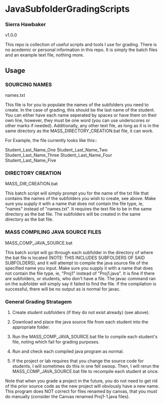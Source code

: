 # JavaSubfolderGradingScripts

### Sierra Hawbaker

v1.0.0

This repo is collection of useful scripts and tools I use for grading. There is no acedemic or personal information in this repo. It is simply the batch files and an example text file, nothing more.

## Usage

### SOURCING NAMES

names.txt

This file is for you to populate the names of the subfolders you need to create. In the case of grading, this should be the last name of the student. You can either have each name seperated by spaces or have them on their own line, however, they must be one word (you can use underscores or other marks if needed). Additionally, any other text file, as long as it is in the same directory as the MASS_DIRECTORY_CREATION.bat file, it can work.

For Example, the file currently looks like this::

Student_Last_Name_One
Student_Last_Name_Two
Student_Last_Name_Three
Student_Last_Name_Four
Student_Last_Name_Five

### DIRECTORY CREATION

MASS_DIR_CREATION.bat

This batch script will simply prompt you for the name of the txt file that contains the names of the subfolders you wish to create, see above. Make sure you supply it with a name that does not contain the file type, ie, "names" instead of "names.txt". It requires the text file to be in the same directory as the bat file. The subfolders will be created in the same directory as the bat file.

### MASS COMPILING JAVA SOURCE FILES

MASS_COMP_JAVA_SOURCE.bat

This batch script will go through each subfolder in the directory of where the bat file is located (NOTE: THIS INCLUDES SUBFOLDERS OF SAID SUBFOLDERS), and it will attempt to compile the java source file of the specified name you input. Make sure you supply it with a name that does not contain the file type, ie, "Proj1" instead of "Proj1.java". It is fine if there are subfolders, or students, who don't have a file. The javac command ran on the subfolder will simply say it failed to find the file. If the compilation is successful, there will be no output as is normal for javac.

### General Grading Stratagem 

1. Create student subfolders (if they do not exist already) (see above).

2. Download and place the java source file from each student into the appropriate folder. 

3. Run the MASS_COMP_JAVA_SOURCE.bat file to compile each student's file, noting which fail for grading purposes.

4. Run and check each compiled java program as normal.

5. If the project or lab requires that you change the source code for students, I will sometimes do this in one fell swoop. Then, I will rerun the MASS_COMP_JAVA_SOURCE.bat file to recompile each student at once.

Note that when you grade a project in the future, you do not need to get rid of the prior source code as the new project will obviously have a new name. This program does NOT correct for files renamed by canvas, that you must do manually (consider the Canvas renamed Proj1-1.java files).
